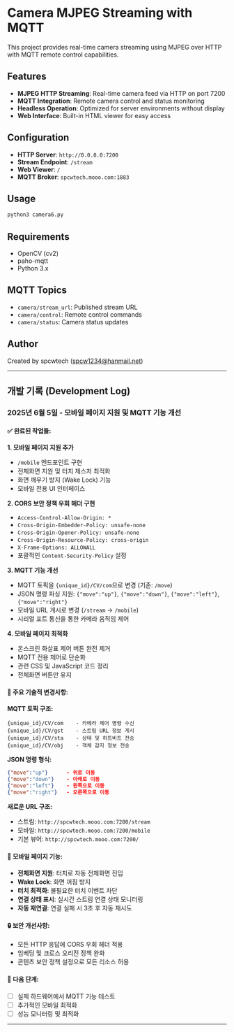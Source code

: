 # Camera MJPEG Streaming with MQTT

This project provides real-time camera streaming using MJPEG over HTTP with MQTT remote control capabilities.

## Features

- **MJPEG HTTP Streaming**: Real-time camera feed via HTTP on port 7200
- **MQTT Integration**: Remote camera control and status monitoring
- **Headless Operation**: Optimized for server environments without display
- **Web Interface**: Built-in HTML viewer for easy access

## Configuration

- **HTTP Server**: `http://0.0.0.0:7200`
- **Stream Endpoint**: `/stream`
- **Web Viewer**: `/`
- **MQTT Broker**: `spcwtech.mooo.com:1883`

## Usage

```bash
python3 camera6.py
```

## Requirements

- OpenCV (cv2)
- paho-mqtt
- Python 3.x

## MQTT Topics

- `camera/stream_url`: Published stream URL
- `camera/control`: Remote control commands
- `camera/status`: Camera status updates

## Author

Created by spcwtech (spcw1234@hanmail.net)

---

## 개발 기록 (Development Log)

### 2025년 6월 5일 - 모바일 페이지 지원 및 MQTT 기능 개선

#### ✅ 완료된 작업들:

**1. 모바일 페이지 지원 추가**
- `/mobile` 엔드포인트 구현
- 전체화면 지원 및 터치 제스처 최적화
- 화면 깨우기 방지 (Wake Lock) 기능
- 모바일 전용 UI 인터페이스

**2. CORS 보안 정책 우회 헤더 구현**
- `Access-Control-Allow-Origin: *`
- `Cross-Origin-Embedder-Policy: unsafe-none`
- `Cross-Origin-Opener-Policy: unsafe-none` 
- `Cross-Origin-Resource-Policy: cross-origin`
- `X-Frame-Options: ALLOWALL`
- 포괄적인 `Content-Security-Policy` 설정

**3. MQTT 기능 개선**
- MQTT 토픽을 `{unique_id}/CV/com`으로 변경 (기존: `/move`)
- JSON 명령 파싱 지원: `{"move":"up"}`, `{"move":"down"}`, `{"move":"left"}`, `{"move":"right"}`
- 모바일 URL 게시로 변경 (`/stream` → `/mobile`)
- 시리얼 포트 통신을 통한 카메라 움직임 제어

**4. 모바일 페이지 최적화**
- 온스크린 화살표 제어 버튼 완전 제거
- MQTT 전용 제어로 단순화
- 관련 CSS 및 JavaScript 코드 정리
- 전체화면 버튼만 유지

#### 🔧 주요 기술적 변경사항:

**MQTT 토픽 구조:**
```
{unique_id}/CV/com    - 카메라 제어 명령 수신
{unique_id}/CV/gst    - 스트림 URL 정보 게시  
{unique_id}/CV/sta    - 상태 및 하트비트 전송
{unique_id}/CV/obj    - 객체 감지 정보 전송
```

**JSON 명령 형식:**
```json
{"move":"up"}      - 위로 이동
{"move":"down"}    - 아래로 이동  
{"move":"left"}    - 왼쪽으로 이동
{"move":"right"}   - 오른쪽으로 이동
```

**새로운 URL 구조:**
- 스트림: `http://spcwtech.mooo.com:7200/stream`
- 모바일: `http://spcwtech.mooo.com:7200/mobile` 
- 기본 뷰어: `http://spcwtech.mooo.com:7200/`

#### 📱 모바일 페이지 기능:

- **전체화면 지원**: 터치로 자동 전체화면 진입
- **Wake Lock**: 화면 꺼짐 방지
- **터치 최적화**: 불필요한 터치 이벤트 차단
- **연결 상태 표시**: 실시간 스트림 연결 상태 모니터링
- **자동 재연결**: 연결 실패 시 3초 후 자동 재시도

#### 🔒 보안 개선사항:

- 모든 HTTP 응답에 CORS 우회 헤더 적용
- 임베딩 및 크로스 오리진 정책 완화
- 콘텐츠 보안 정책 설정으로 모든 리소스 허용

#### 🎯 다음 단계:
- [ ] 실제 하드웨어에서 MQTT 기능 테스트
- [ ] 추가적인 모바일 최적화
- [ ] 성능 모니터링 및 최적화

---
